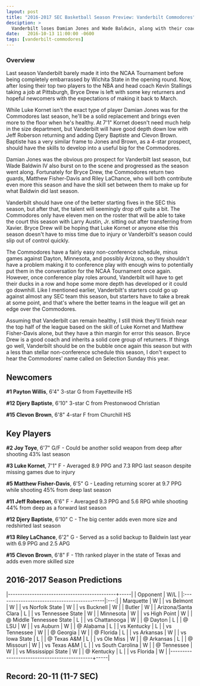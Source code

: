 ```yaml
---
layout: post
title: "2016-2017 SEC Basketball Season Preview: Vanderbilt Commodores"
desciption: >
  Vanderbilt loses Damian Jones and Wade Baldwin, along with their coach Kevin Stallings, but Bryce Drew has enough returning talent to make noise in the SEC.
date:   2016-10-13 11:00:00 -0600
tags: [vanderbilt-commodores]
---
```

### Overview
Last season Vanderbilt barely made it into the NCAA Tournament before being completely embarrassed by Wichita State in the opening round. Now, after losing their top two players to the NBA and head coach Kevin Stallings taking a job at Pittsburgh, Bryce Drew is left with some key returners and hopeful newcomers with the expectations of making it back to March.

While Luke Kornet isn't the exact type of player Damian Jones was for the Commodores last season, he'll be a solid replacement and brings even more to the floor when he's healthy. At 7'1" Kornet doesn't need much help in the size department, but Vanderbilt will have good depth down low with Jeff Roberson returning and adding Djery Baptiste and Clevon Brown. Baptiste has a very similar frame to Jones and Brown, as a 4-star prospect, should have the skills to develop into a useful big for the Commodores.

Damian Jones was the obvious pro prospect for Vanderbilt last season, but Wade Baldwin IV also burst on to the scene and progressed as the season went along. Fortunately for Bryce Drew, the Commodores return two guards, Matthew Fisher-Davis and Riley LaChance, who will both contribute even more this season and have the skill set between them to make up for what Baldwin did last season.

Vanderbilt should have one of the better starting fives in the SEC this season, but after that, the talent will seemingly drop off quite a bit. The Commodores only have eleven men on the roster that will be able to take the court this season with Larry Austin, Jr. sitting out after transferring from Xavier. Bryce Drew will be hoping that Luke Kornet or anyone else this season doesn't have to miss time due to injury or Vanderbilt's season could slip out of control quickly.

The Commodores have a fairly easy non-conference schedule, minus games against Dayton, Minnesota, and possibly Arizona, so they shouldn't have a problem making it to conference play with enough wins to potentially put them in the conversation for the NCAA Tournament once again. However, once conference play roles around, Vanderbilt will have to get their ducks in a row and hope some more depth has developed or it could go downhill. Like I mentioned earlier, Vanderbilt's starters could go up against almost any SEC team this season, but starters have to take a break at some point, and that's where the better teams in the league will get an edge over the Commodores.

Assuming that Vanderbilt can remain healthy, I still think they'll finish near the top half of the league based on the skill of Luke Kornet and Matthew Fisher-Davis alone, but they have a thin margin for error this season. Bryce Drew is a good coach and inherits a solid core group of returners. If things go well, Vanderbilt should be on the bubble once again this season but with a less than stellar non-conference schedule this season, I don't expect to hear the Commodores' name called on Selection Sunday this year.


## Newcomers

**\#1 Payton Willis**, 6'4" 3-star G from Fayetteville HS

**\#12 Djery Baptiste**, 6'10" 3-star C from Prestonwood Christian

**\#15 Clevon Brown**, 6'8" 4-star F from Churchill HS


## Key Players

**\#2 Joy Toye**, 6'7" G/F - Could be another solid weapon from deep after shooting 43% last season

**\#3 Luke Kornet**, 7'1" F - Averaged 8.9 PPG and 7.3 RPG last season despite missing games due to injury

**\#5 Matthew Fisher-Davis**, 6'5" G - Leading returning scorer at 9.7 PPG while shooting 45% from deep last season

**\#11 Jeff Roberson**, 6'6" F - Averaged 9.3 PPG and 5.6 RPG while shooting 44% from deep as a forward last season

**\#12 Djery Baptiste**, 6'10" C - The big center adds even more size and redshirted last season

**\#13 Riley LaChance**, 6'2" G - Served as a solid backup to Baldwin last year with 6.9 PPG and 2.5 APG

**\#15 Clevon Brown**, 6'8" F - 11th ranked player in the state of Texas and adds even more skilled size


## 2016-2017 Season Predictions

|---------------------------------------------+-----|
| Opponent                                    | W/L |
|:--------------------------------------------|:---:|
| Marquette                                   | W   |
| vs Belmont                                  | W   |
| vs Norfolk State                            | W   |
| vs Bucknell                                 | W   |
| Butler                                      | W   |
| Arizona/Santa Clara                         | L   |
| vs Tennessee State                          | W   |
| Minnesota                                   | W   |
| vs High Point                               | W   |
| @ Middle Tennessee State                    | L   |
| vs Chattanooga                              | W   |
| @ Dayton                                    | L   |
| @ LSU                                       | W   |
| vs Auburn                                   | W   |
| @ Alabama                                   | L   |
| vs Kentucky                                 | L   |
| vs Tennessee                                | W   |
| @ Georgia                                   | W   |
| @ Florida                                   | L   |
| vs Arkansas                                 | W   |
| vs Iowa State                               | L   |
| @ Texas A&M                                 | L   |
| vs Ole Miss                                 | W   |
| @ Arkansas                                  | L   |
| @ Missouri                                  | W   |
| vs Texas A&M                                | L   |
| vs South Carolina                           | W   |
| @ Tennessee                                 | W   |
| vs Mississippi State                        | W   |
| @ Kentucky                                  | L   |
| vs Florida                                  | W   |
|---------------------------------------------+-----|

## Record: 20-11 (11-7 SEC)
